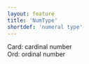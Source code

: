```yaml
---
layout: feature
title: 'NumType'
shortdef: 'numeral type'
---
```


Card: cardinal number<br/>
Ord: ordinal number
<!-- Interlanguage links updated Út zář 29 20:31:36 CEST 2020 -->
